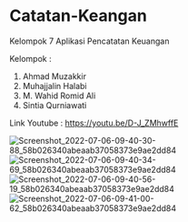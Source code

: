 # Catatan-Keangan

Kelompok 7
Aplikasi Pencatatan Keuangan

Kelompok :
  1. Ahmad Muzakkir
  2. Muhajjalin Halabi
  3. M. Wahid Romid Ali
  4. Sintia Qurniawati
  
Link Youtube : https://youtu.be/D-J_ZMhwffE

![Screenshot_2022-07-06-09-40-30-88_58b026340abeaab37058373e9ae2dd84](https://user-images.githubusercontent.com/86946644/177449357-fc98dcf6-55d4-4cf3-b2a6-91f5781d43ca.jpg)
![Screenshot_2022-07-06-09-40-34-69_58b026340abeaab37058373e9ae2dd84](https://user-images.githubusercontent.com/86946644/177449383-f6c47432-d515-4c2b-8046-4a6872603ae7.jpg)
![Screenshot_2022-07-06-09-40-56-19_58b026340abeaab37058373e9ae2dd84](https://user-images.githubusercontent.com/86946644/177449405-a613e849-8e68-4dff-b431-a31827943e44.jpg)
![Screenshot_2022-07-06-09-41-00-62_58b026340abeaab37058373e9ae2dd84](https://user-images.githubusercontent.com/86946644/177449426-514a476d-57e9-4800-8f46-acbe18c7aef5.jpg)
